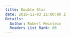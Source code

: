 ```yaml
---
title: Double Star
date: 2016-11-03 21:00:00 Z
Details:
  Author: Robert Heinlein
  Readers List Rank: 86
---
```


